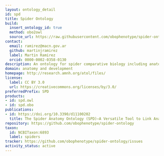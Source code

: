 ```yaml
---
layout: ontology_detail
id: spd
title: Spider Ontology
build:
  insert_ontology_id: true
  method: obo2owl
  source_url: https://raw.githubusercontent.com/obophenotype/spider-ontology/master/spider_comparative_biology.obo
contact:
  email: ramirez@macn.gov.ar
  github: martinjramirez
  label: Martin Ramirez
  orcid: 0000-0002-0358-0130
description: An ontology for spider comparative biology including anatomical parts (e.g. leg, claw), behavior (e.g. courtship, combing) and products (i.g. silk, web, borrow).
domain: anatomy and development
homepage: http://research.amnh.org/atol/files/
license:
  label: CC BY 3.0
  url: https://creativecommons.org/licenses/by/3.0/
preferredPrefix: SPD
products:
- id: spd.owl
- id: spd.obo
publications:
- id: https://doi.org/10.3390/d11100202
  title: The Spider Anatomy Ontology (SPD)—A Versatile Tool to Link Anatomy with Cross-Disciplinary Data
repository: https://github.com/obophenotype/spider-ontology
taxon:
  id: NCBITaxon:6893
  label: spiders
tracker: https://github.com/obophenotype/spider-ontology/issues
activity_status: active
---
```

